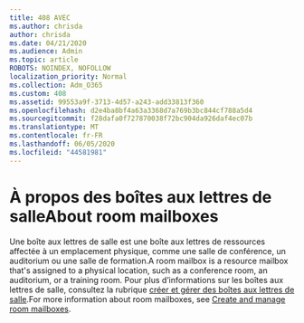 ```yaml
---
title: 408 AVEC
ms.author: chrisda
author: chrisda
ms.date: 04/21/2020
ms.audience: Admin
ms.topic: article
ROBOTS: NOINDEX, NOFOLLOW
localization_priority: Normal
ms.collection: Adm_O365
ms.custom: 408
ms.assetid: 99553a9f-3713-4d57-a243-add33813f360
ms.openlocfilehash: d2e4ba8bf4a63a3368d7a769b3bc844cf788a5d4
ms.sourcegitcommit: f28dafa0f727870038f72bc904da926daf4ec07b
ms.translationtype: MT
ms.contentlocale: fr-FR
ms.lasthandoff: 06/05/2020
ms.locfileid: "44581981"
---
```

# <a name="about-room-mailboxes"></a><span data-ttu-id="bd44a-102">À propos des boîtes aux lettres de salle</span><span class="sxs-lookup"><span data-stu-id="bd44a-102">About room mailboxes</span></span>

<span data-ttu-id="bd44a-103">Une boîte aux lettres de salle est une boîte aux lettres de ressources affectée à un emplacement physique, comme une salle de conférence, un auditorium ou une salle de formation.</span><span class="sxs-lookup"><span data-stu-id="bd44a-103">A room mailbox is a resource mailbox that's assigned to a physical location, such as a conference room, an auditorium, or a training room.</span></span> <span data-ttu-id="bd44a-104">Pour plus d’informations sur les boîtes aux lettres de salle, consultez la rubrique [créer et gérer des boîtes aux lettres de salle](https://go.microsoft.com/fwlink/p/?linkid=717533).</span><span class="sxs-lookup"><span data-stu-id="bd44a-104">For more information about room mailboxes, see [Create and manage room mailboxes](https://go.microsoft.com/fwlink/p/?linkid=717533).</span></span>
